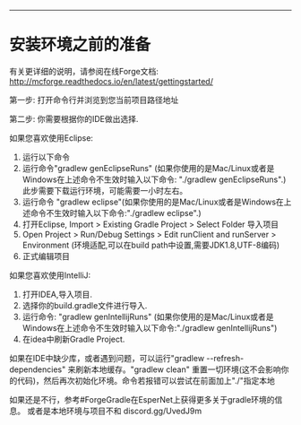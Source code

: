 -------------------------------------------
安装环境之前的准备
==============================

有关更详细的说明，请参阅在线Forge文档:
http://mcforge.readthedocs.io/en/latest/gettingstarted/

第一步: 打开命令行并浏览到您当前项目路径地址

第二步: 你需要根据你的IDE做出选择.

如果您喜欢使用Eclipse:

1. 运行以下命令
2. 运行命令"gradlew genEclipseRuns" (如果你使用的是Mac/Linux或者是Windows在上述命令不生效时输入以下命令: "./gradlew genEclipseRuns".)此步需要下载运行环境，可能需要一小时左右。
3. 运行命令 "gradlew eclipse"(如果你使用的是Mac/Linux或者是Windows在上述命令不生效时输入以下命令:"./gradlew eclipse".)
4. 打开Eclipse, Import > Existing Gradle Project > Select Folder 导入项目
5. Open Project > Run/Debug Settings > Edit runClient and runServer > Environment (环境适配,可以在build path中设置,需要JDK1.8,UTF-8编码)
6. 正式编辑项目

如果您喜欢使用IntelliJ:
1. 打开IDEA,导入项目.
2. 选择你的build.gradle文件进行导入.
3. 运行命令: "gradlew genIntellijRuns" (如果你使用的是Mac/Linux或者是Windows在上述命令不生效时输入以下命令:"./gradlew genIntellijRuns")
4. 在idea中刷新Gradle Project.

如果在IDE中缺少库，或者遇到问题，可以运行"gradlew --refresh-dependencies" 来刷新本地缓存。"gradlew clean" 重置一切环境(这不会影响你的代码)，然后再次初始化环境。命令若报错可以尝试在前面加上"./"指定本地

如果还是不行，参考#ForgeGradle在EsperNet上获得更多关于gradle环境的信息。
或者是本地环境与项目不和 discord.gg/UvedJ9m